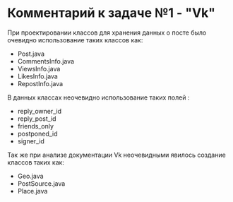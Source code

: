 # Комментарий к задаче №1 - "Vk"

При проектировании классов для хранения данных о посте было очевидно использование таких классов как:
 * Post.java
 * CommentsInfo.java
 * ViewsInfo.java
 * LikesInfo.java
 * RepostInfo.java 

В данных классах неочевидно использование таких полей :
 * reply_owner_id
 * reply_post_id
 * friends_only
 * postponed_id
 * signer_id 

Так же при анализе документации Vk неочевидными явилось создание классов таких как:
 * Geo.java
 * PostSource.java
 * Place.java
